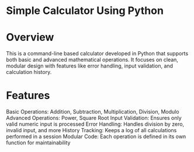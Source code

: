 # Simple Calculator Using Python
# Overview
This is a command-line based calculator developed in Python that supports both basic and advanced mathematical operations. It focuses on clean, modular design with features like error handling, input validation, and calculation history.

# Features
Basic Operations: Addition, Subtraction, Multiplication, Division, Modulo
Advanced Operations: Power, Square Root
Input Validation: Ensures only valid numeric input is processed
Error Handling: Handles division by zero, invalid input, and more
History Tracking: Keeps a log of all calculations performed in a session
Modular Code: Each operation is defined in its own function for maintainability

